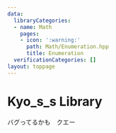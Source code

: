 ```yaml
---
data:
  libraryCategories:
  - name: Math
    pages:
    - icon: ':warning:'
      path: Math/Enumeration.hpp
      title: Enumeration
  verificationCategories: []
layout: toppage
---
```

# Kyo_s_s Library
バグってるかも　クエー
